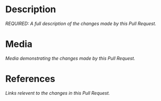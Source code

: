 # Description

*REQUIRED: A full description of the changes made by this Pull Request.*

# Media

*Media demonstrating the changes made by this Pull Request.*

# References

*Links relevent to the changes in this Pull Request.*
